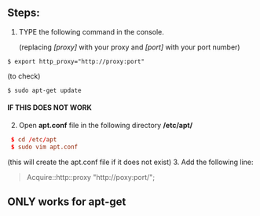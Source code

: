 ## Steps:
1. TYPE the following command in the console.

   (replacing *[proxy]* with your proxy and *[port]* with your port number)
 
 `$ export http_proxy="http://proxy:port"`

   (to check)
 
 `$ sudo apt-get update`


#### IF THIS DOES NOT WORK
2. Open **apt.conf** file in the following directory  **/etc/apt/**
  ```conf
   $ cd /etc/apt
   $ sudo vim apt.conf
   ```

  (this will create the apt.conf file if it does not exist)
3. Add the following line:
> Acquire::http::proxy "http://poxy:port/";


## ONLY works for apt-get
